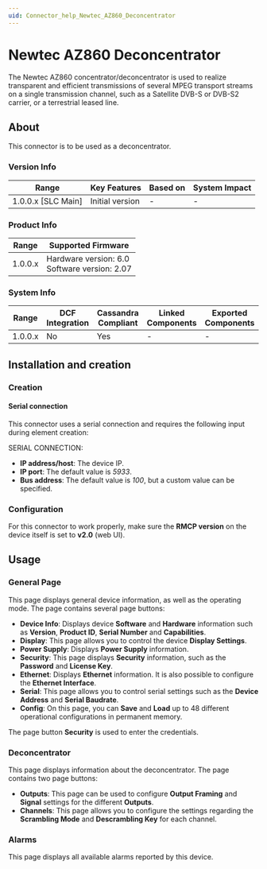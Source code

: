 ```yaml
---
uid: Connector_help_Newtec_AZ860_Deconcentrator
---
```


# Newtec AZ860 Deconcentrator

The Newtec AZ860 concentrator/deconcentrator is used to realize transparent and efficient transmissions of several MPEG transport streams on a single transmission channel, such as a Satellite DVB-S or DVB-S2 carrier, or a terrestrial leased line.

## About

This connector is to be used as a deconcentrator.

### Version Info

| Range                | Key Features     | Based on     | System Impact     |
|----------------------|------------------|--------------|-------------------|
| 1.0.0.x [SLC Main]   | Initial version  | -            | -                 |

### Product Info

| Range   | Supported Firmware                              |
|---------|-------------------------------------------------|
| 1.0.0.x | Hardware version: 6.0<br>Software version: 2.07 |

### System Info

| Range     | DCF Integration     | Cassandra Compliant     | Linked Components     | Exported Components     |
|-----------|---------------------|-------------------------|-----------------------|-------------------------|
| 1.0.0.x   | No                  | Yes                     | -                     | -                       |

## Installation and creation

### Creation

#### Serial connection

This connector uses a serial connection and requires the following input during element creation:

SERIAL CONNECTION:

- **IP address/host**: The device IP.
- **IP port**: The default value is *5933*.
- **Bus address**: The default value is *100*, but a custom value can be specified.

### Configuration

For this connector to work properly, make sure the **RMCP version** on the device itself is set to **v2.0** (web UI).

## Usage

### General Page

This page displays general device information, as well as the operating mode. The page contains several page buttons:

- **Device Info**: Displays device **Software** and **Hardware** information such as **Version**, **Product ID**, **Serial Number** and **Capabilities**.
- **Display**: This page allows you to control the device **Display Settings**.
- **Power Supply**: Displays **Power Supply** information.
- **Security**: This page displays **Security** information, such as the **Password** and **License Key**.
- **Ethernet**: Displays **Ethernet** information. It is also possible to configure the **Ethernet Interface**.
- **Serial**: This page allows you to control serial settings such as the **Device Address** and **Serial Baudrate**.
- **Config**: On this page, you can **Save** and **Load** up to 48 different operational configurations in permanent memory.

The page button **Security** is used to enter the credentials.

### Deconcentrator

This page displays information about the deconcentrator. The page contains two page buttons:

- **Outputs**: This page can be used to configure **Output Framing** and **Signal** settings for the different **Outputs**.
- **Channels**: This page allows you to configure the settings regarding the **Scrambling Mode** and **Descrambling Key** for each channel.

### Alarms

This page displays all available alarms reported by this device.
